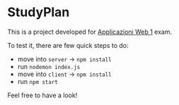 # StudyPlan
 
This is a project developed for [Applicazioni Web 1](http://media.polito.it/wordpress/classes/aw1/index.html) exam. 

To test it, there are few quick steps to do:
* move into `server` -> `npm install`
* run `nodemon index.js`
* move into `client` -> `npm install`
* run `npm start`


Feel free to have a look!

